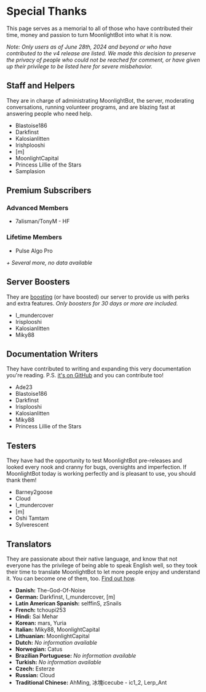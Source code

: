 # Special Thanks

This page serves as a memorial to all of those who have contributed their time, money and passion to turn MoonlightBot into what it is now.

*Note: Only users as of June 28th, 2024 and beyond or who have contributed to the v4 release are listed. We made this decision to preserve the privacy of people who could not be reached for comment, or have given up their privilege to be listed here for severe misbehavior.*

## Staff and Helpers

They are in charge of administrating MoonlightBot, the server, moderating conversations, running volunteer programs, and are blazing fast at answering people who need help.

- Blastoise186
- Darkfinst
- Kalosianlitten
- Irishplooshi
- [m]
- MoonlightCapital
- Princess Lillie of the Stars
- Samplasion

## Premium Subscribers

### Advanced Members

- 7alisman/TonyM - HF

### Lifetime Members

- Pulse Algo Pro

*+ Several more, no data available*

## Server Boosters

They are [boosting](https://support.discord.com/hc/en-us/articles/360028038352-Server-Boosting-FAQ) (or have boosted) our server to provide us with perks and extra features. *Only boosters for 30 days or more are included.*

- I_mundercover
- Irisplooshi
- Kalosianlitten
- Miky88

## Documentation Writers

They have contributed to writing and expanding this very documentation you're reading. P.S. [it's on GitHub](https://github.com/MoonlightCapital/MoonlightBot-docs/) and you can contribute too!

- Ade23
- Blastoise186
- Darkfinst
- Irisplooshi
- Kalosianlitten
- Miky88
- Princess Lillie of the Stars

## Testers

They have had the opportunity to test MoonlightBot pre-releases and looked every nook and cranny for bugs, oversights and imperfection. If MoonlightBot today is working perfectly and is pleasant to use, you should thank them!

- Barney2goose
- Cloud
- I_mundercover
- [m]
- Oshi Tamtam
- Sylverescent

## Translators

They are passionate about their native language, and know that not everyone has the privilege of being able to speak English well, so they took their time to translate MoonlightBot to let more people enjoy and understand it. You can become one of them, too. [Find out how](volunteering.md#translator).

- **Danish:** The-God-Of-Noise
- **German:** Darkfinst, I_mundercover, [m]
- **Latin American Spanish:** selffinS, zSnails
- **French:** tchoupi253
- **Hindi:** Sai Mehar
- **Korean:** mars, Yuria
- **Italian:** Miky88, MoonlightCapital
- **Lithuanian:** MoonlightCapital
- **Dutch:** *No information available*
- **Norwegian:** Catus
- **Brazilian Portuguese:** *No information available*
- **Turkish:** *No information available*
- **Czech:** Esterze
- **Russian:** Cloud
- **Traditional Chinese:** AhMing, 冰塊icecube - ic1_2, Lerp_Ant
